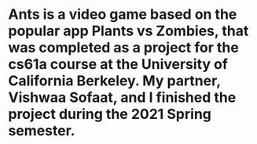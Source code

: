 # Ants is a video game based on the popular app Plants vs Zombies, that was completed as a project for the cs61a course at the University of California Berkeley. My partner, Vishwaa Sofaat, and I finished the project during the 2021 Spring semester.
